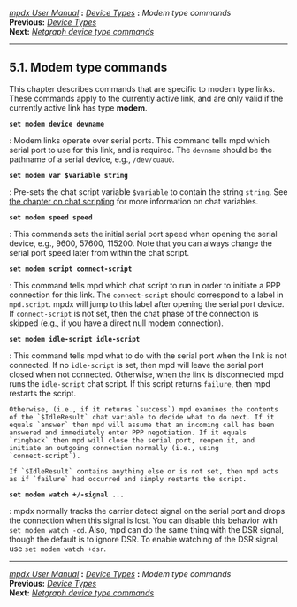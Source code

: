 [*mpdx User Manual*](README.md) **:** [*Device Types*](mpd42.md)
**:** *Modem type commands*\
**Previous:** [*Device Types*](mpd42.md)\
**Next:** [*Netgraph device type commands*](mpd44.md)

------------------------------------------------------------------------

## 5.1. Modem type commands

This chapter describes commands that are specific to modem type links.
These commands apply to the currently active link, and are only valid if
the currently active link has type **modem**.

**`set modem device devname`**

:   Modem links operate over serial ports. This command tells mpd which
    serial port to use for this link, and is required. The `devname`
    should be the pathname of a serial device, e.g., `/dev/cuau0`.

**`set modem var $variable string`**

:   Pre-sets the chat script variable `$variable` to contain the string
    `string`. See [the chapter on chat scripting](mpd50.md#chat) for
    more information on chat variables.

**`set modem speed speed`**

:   This commands sets the initial serial port speed when opening the
    serial device, e.g., 9600, 57600, 115200. Note that you can always
    change the serial port speed later from within the chat script.

**`set modem script connect-script`**

:   This command tells mpd which chat script to run in order to initiate
    a PPP connection for this link. The `connect-script` should
    correspond to a label in `mpd.script`. mpdx will jump to this label
    after opening the serial port device. If `connect-script` is not
    set, then the chat phase of the connection is skipped (e.g., if you
    have a direct null modem connection).

**`set modem idle-script idle-script`**

:   This command tells mpd what to do with the serial port when the link
    is not connected. If no `idle-script` is set, then mpd will leave
    the serial port closed when not connected. Otherwise, when the link
    is disconnected mpd runs the `idle-script` chat script. If this
    script returns `failure`, then mpd restarts the script.

    Otherwise, (i.e., if it returns `success`) mpd examines the contents
    of the `$IdleResult` chat variable to decide what to do next. If it
    equals `answer` then mpd will assume that an incoming call has been
    answered and immediately enter PPP negotiation. If it equals
    `ringback` then mpd will close the serial port, reopen it, and
    initiate an outgoing connection normally (i.e., using
    `connect-script`).

    If `$IdleResult` contains anything else or is not set, then mpd acts
    as if `failure` had occurred and simply restarts the script.

**`set modem watch +/-signal ...`**

:   mpdx normally tracks the carrier detect signal on the serial port and
    drops the connection when this signal is lost. You can disable this
    behavior with `set modem watch -cd`. Also, mpd can do the same thing
    with the DSR signal, though the default is to ignore DSR. To enable
    watching of the DSR signal, use `set modem watch +dsr`.

------------------------------------------------------------------------

[*mpdx User Manual*](README.md) **:** [*Device Types*](mpd42.md)
**:** *Modem type commands*\
**Previous:** [*Device Types*](mpd42.md)\
**Next:** [*Netgraph device type commands*](mpd44.md)
